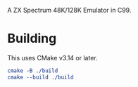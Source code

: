 A ZX Spectrum 48K/128K Emulator in C99.

# Building

This uses CMake v3.14 or later.

```cmake 
cmake -B ./build
cmake --build ./build
```

